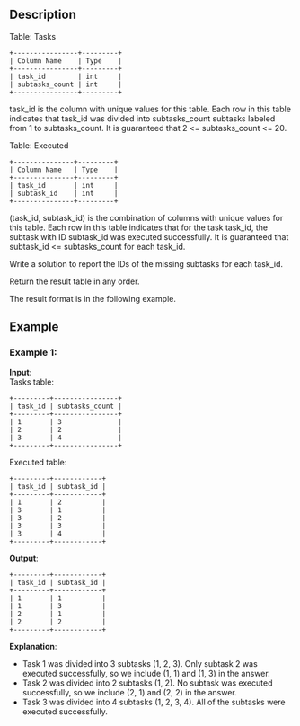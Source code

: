 ## Description
Table: Tasks
```
+----------------+---------+
| Column Name    | Type    |
+----------------+---------+
| task_id        | int     |
| subtasks_count | int     |
+----------------+---------+
```

task_id is the column with unique values for this table.
Each row in this table indicates that task_id was divided into subtasks_count subtasks labeled from 1 to subtasks_count.
It is guaranteed that 2 <= subtasks_count <= 20.
 
Table: Executed
```
+---------------+---------+
| Column Name   | Type    |
+---------------+---------+
| task_id       | int     |
| subtask_id    | int     |
+---------------+---------+
```
(task_id, subtask_id) is the combination of columns with unique values for this table.
Each row in this table indicates that for the task task_id, the subtask with ID subtask_id was executed successfully.
It is guaranteed that subtask_id <= subtasks_count for each task_id.

Write a solution to report the IDs of the missing subtasks for each task_id.

Return the result table in any order.

The result format is in the following example.

## Example
### Example 1:
**Input**:  
Tasks table:
```
+---------+----------------+
| task_id | subtasks_count |
+---------+----------------+
| 1       | 3              |
| 2       | 2              |
| 3       | 4              |
+---------+----------------+
```
Executed table:
```
+---------+------------+
| task_id | subtask_id |
+---------+------------+
| 1       | 2          |
| 3       | 1          |
| 3       | 2          |
| 3       | 3          |
| 3       | 4          |
+---------+------------+
```
**Output**: 
```
+---------+------------+
| task_id | subtask_id |
+---------+------------+
| 1       | 1          |
| 1       | 3          |
| 2       | 1          |
| 2       | 2          |
+---------+------------+
```
**Explanation**: 
- Task 1 was divided into 3 subtasks (1, 2, 3). Only subtask 2 was executed successfully, so we include (1, 1) and (1, 3) in the answer.
- Task 2 was divided into 2 subtasks (1, 2). No subtask was executed successfully, so we include (2, 1) and (2, 2) in the answer.
- Task 3 was divided into 4 subtasks (1, 2, 3, 4). All of the subtasks were executed successfully.